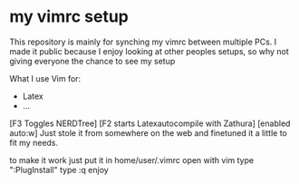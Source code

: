 # my vimrc setup

This repository is mainly for synching my vimrc between multiple PCs. I made it public because I enjoy looking at other peoples setups, so why not giving everyone the chance to see my setup

What I use Vim for:
- Latex
- ...

[F3 Toggles NERDTree] [F2 starts Latexautocompile with Zathura] [enabled auto:w]
Just stole it from somewhere on the web and finetuned it a little to fit my needs.


to make it work just put it in home/user/.vimrc
open with vim
type ":PlugInstall"
type :q 
enjoy
